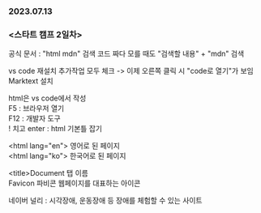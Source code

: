 ### 2023.07.13  
### <스타트 캠프 2일차>  

공식 문서 : "html mdn" 검색 
코드 짜다 모를 때도 "검색할 내용" + "mdn" 검색  

vs code 재설치 추가작업 모두 체크 -> 이제 오른쪽 클릭 시 "code로 열기"가 보임  
Marktext 설치

html은 vs code에서 작성  
F5 : 브라우저 열기  
F12 : 개발자 도구  
! 치고 enter : html 기본틀 잡기  
  
\<html lang="en"> 영어로 된 페이지    
\<html lang="ko">  한국어로 된 페이지    
    
\<title>Document</title> 탭 이름  
Favicon 파비콘 웹페이지를 대표하는 아이콘  

네이버 널리 : 시각장애, 운동장애 등 장애를 체험할 수 있는 사이트 

